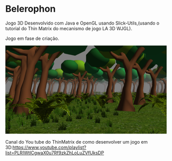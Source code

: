 # Belerophon
Jogo 3D Desenvolvido com Java e OpenGL usando Slick-Utils,(usando o tutorial do Thin Matrix do mecanismo de jogo LA 3D WJGL).

Jogo em fase de criação.

![](res/Belerophon.PNG)

Canal do You tube do ThinMatrix de como desenvolver um jogo em 3D:[]()https://www.youtube.com/playlist?list=PLRIWtICgwaX0u7Rf9zkZhLoLuZVfUksDP
